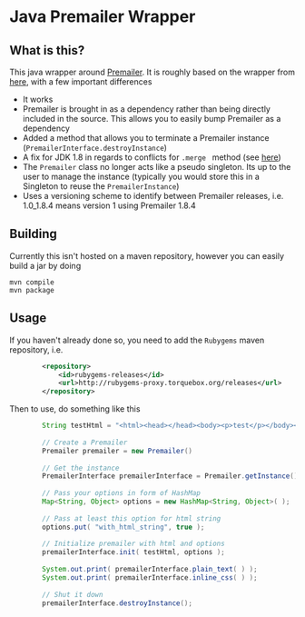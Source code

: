 # Java Premailer Wrapper

## What is this?

This java wrapper around [Premailer](https://github.com/premailer/premailer). It is roughly based on the
wrapper from [here](https://github.com/r-shah/java-premailer-wrapper), with a few important differences

- It works
- Premailer is brought in as a dependency rather than being directly included in the source. This allows you
to easily bump Premailer as a dependency
- Added a method that allows you to terminate a Premailer instance (`PremailerInterface.destroyInstance`)
- A fix for JDK 1.8 in regards to conflicts for `.merge ` method (see [here](https://github.com/jruby/jruby/issues/1249))
- The `Premailer` class no longer acts like a pseudo singleton. Its up to the user to manage the instance (typically you
would store this in a Singleton to reuse the `PremailerInstance`)
- Uses a versioning scheme to identify between Premailer releases, i.e. 1.0_1.8.4 means version 1 using Premailer 1.8.4

## Building

Currently this isn't hosted on a maven repository, however you can easily build a jar by doing

```
mvn compile
mvn package
```

## Usage

If you haven't already done so, you need to add the `Rubygems` maven repository, i.e.

```xml
		<repository>
			<id>rubygems-releases</id>
			<url>http://rubygems-proxy.torquebox.org/releases</url>
		</repository>
```

Then to use, do something like this

```java
		String testHtml = "<html><head></head><body><p>test</p></body></html>";
		
		// Create a Premailer
		Premailer premailer = new Premailer()
		
        // Get the instance
        PremailerInterface premailerInterface = Premailer.getInstance();
        
        // Pass your options in form of HashMap
        Map<String, Object> options = new HashMap<String, Object>( );
        
        // Pass at least this option for html string
        options.put( "with_html_string", true );
        
        // Initialize premailer with html and options
        premailerInterface.init( testHtml, options );
        
        System.out.print( premailerInterface.plain_text( ) );
        System.out.print( premailerInterface.inline_css( ) );
        
        // Shut it down
        premailerInterface.destroyInstance();
        
```